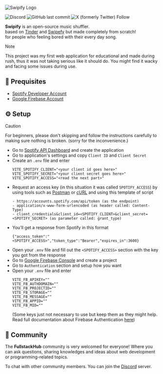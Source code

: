 

<p align=center>

![Swipify Logo](https://media.discordapp.net/attachments/1297492873398452267/1298371333851185253/swipify-githublogo.png?ex=67195208&is=67180088&hm=81c8044cbfbd41b93b3c651dfd0d2cca07c322730fa730bce6fe0ecf6444f1ad&=&format=webp&quality=lossless&width=994&height=285)

![Discord](https://img.shields.io/discord/1236751677801889792?style=flat&logo=discord&labelColor=blueple&color=%235865F2&link=https%3A%2F%2Fdiscord.gg%2FJKsYSd4TVf) ![GitHub last commit](https://img.shields.io/github/last-commit/qwrtsdev/swipify-react) ![X (formerly Twitter) Follow](https://img.shields.io/twitter/follow/dumbqwrts)


**Swipify** is an open-source music shuffler.<br />
based on [Tinder](https://tinder.com) and [Swipefy](https://x.com/swipefyapp) but made completely from scratch!<br />
for people who feeling bored with their every day song.

</p>

> [!NOTE] 
> This project was my first web application for educational and made during rush, thus it was not taking serious like it should do. You might find it wacky and facing some issues during use.

## 📝 Prequisites
- [Spotify Developer Account](https://developer.spotify.com/)
- [Google Firebase Account]()

## ⚙ Setup
> [!CAUTION]
> For beginners, please don't skipping and follow the instructions carefully to making sure nothing is broken. (sorry for the inconvenience.)
- Go to [Spotify API Dashboard](https://developer.spotify.com/dashboard/) and create the application
- Go to application's settings and copy `Client ID` and `Client Secret`
- Create an `.env` file and enter
    ```
    VITE_SPOTIFY_CLIENT="<your client id goes here>"
    VITE_SPOTIFY_SECRET="<your client secret goes here>"
    VITE_SPOTIFY_ACCESS="<read the next part>"
    ```
- Request an access key (in this situation it was called `SPOTIFY_ACCESS`) by using tools such as [Postman](https://www.postman.com) or [cURL](https://curl.se) and using this template of script
    ```
    - https://accounts.spotify.com/api/token (as the endpoint)
    - application/x-www-form-urlencoded (as header called: Content-Type)
    - client_credentials&client_id=<SPOTIFY_CLIENT>&client_secret=<SPOTIFY_SECRET> (as parameter called: grant_type)
    ```
- You'll get a response from Spotify in this format
    ```
    {"access_token":"<SPOTIFY_ACCESS>","token_type":"Bearer","expires_in":3600}
    ```
- Open your `.env` file and fill out the `<SPOTIFY_ACCESS>` section with the key you got from the response
- Go to [Google Firebase Console](https://console.firebase.google.com) and create a project
- Go to `Authentication` section and setup how you want
- Open your `.env` file and enter
    ```
    VITE_FB_APIKEY=""
    VITE_FB_AUTHDOMAIN=""
    VITE_FB_PROJECTID=""
    VITE_FB_STORAGE=""
    VITE_FB_MESSAGE=""
    VITE_FB_APPID=""
    VITE_FB_MID=""
    ```
    (Some keys just not necessary to use but keep them as they might help. Read full documentation about Firebase Authentication [here](https://firebase.google.com/docs/auth))

## 💬 Community
The **FullstackHub** community is very welcomed for everyone! Where you can ask questions, sharing knowledges and ideas about web development or programming-related topics.<br />

To chat with other community members. You can join the [Discord](https://discord.gg/JKsYSd4TVf) server. 